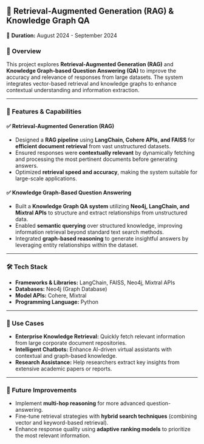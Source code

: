 ## 📌 Retrieval-Augmented Generation (RAG) & Knowledge Graph QA  

📅 **Duration:** August 2024 - September 2024  

### 🔹 Overview  
This project explores **Retrieval-Augmented Generation (RAG)** and **Knowledge Graph-based Question Answering (QA)** to improve the accuracy and relevance of responses from large datasets. The system integrates vector-based retrieval and knowledge graphs to enhance contextual understanding and information extraction.  

---

### 🚀 Features & Capabilities  

#### ✅ **Retrieval-Augmented Generation (RAG)**  
- Designed a **RAG pipeline** using **LangChain, Cohere APIs, and FAISS** for **efficient document retrieval** from vast unstructured datasets.  
- Ensured responses were **contextually relevant** by dynamically fetching and processing the most pertinent documents before generating answers.  
- Optimized **retrieval speed and accuracy**, making the system suitable for large-scale applications.  

#### ✅ **Knowledge Graph-Based Question Answering**  
- Built a **Knowledge Graph QA system** utilizing **Neo4j, LangChain, and Mixtral APIs** to structure and extract relationships from unstructured data.  
- Enabled **semantic querying** over structured knowledge, improving information retrieval beyond standard text search methods.  
- Integrated **graph-based reasoning** to generate insightful answers by leveraging entity relationships within the dataset.  

---

### 🛠️ Tech Stack  
- **Frameworks & Libraries:** LangChain, FAISS, Neo4j, Mixtral APIs  
- **Databases:** Neo4j (Graph Database)  
- **Model APIs:** Cohere, Mixtral  
- **Programming Language:** Python  

---

### 📌 Use Cases  
- **Enterprise Knowledge Retrieval:** Quickly fetch relevant information from large corporate document repositories.  
- **Intelligent Chatbots:** Enhance AI-driven virtual assistants with contextual and graph-based knowledge.  
- **Research Assistance:** Help researchers extract key insights from extensive academic papers or reports.  

---

### 🔧 Future Improvements  
- Implement **multi-hop reasoning** for more advanced question-answering.  
- Fine-tune retrieval strategies with **hybrid search techniques** (combining vector and keyword-based retrieval).  
- Enhance response quality using **adaptive ranking models** to prioritize the most relevant information.  
